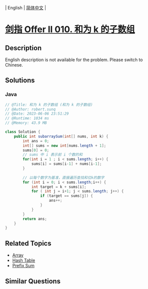 
| English | [简体中文](README.md) |

# [剑指 Offer II 010. 和为 k 的子数组](https://leetcode.cn//problems/QTMn0o/)

## Description

<p>English description is not available for the problem. Please switch to Chinese.</p>


## Solutions


### Java

```Java
// @Title: 和为 k 的子数组 (和为 k 的子数组)
// @Author: robert.sunq
// @Date: 2023-06-06 23:51:29
// @Runtime: 1034 ms
// @Memory: 43.9 MB

class Solution {
    public int subarraySum(int[] nums, int k) {
        int ans = 0;
        int[] sums = new int[nums.length + 1];
        sums[0] = 0;
        // sums 中 i 表示前 i 个数的和
        for(int i = 1 ; i < sums.length; i++) {
            sums[i] = sums[i-1] + nums[i-1];
        }
        
        // 以每个数字为基准，直接遍历查找和位k的数字
        for (int i = 0; i < sums.length;i++) {
            int target = k + sums[i];
            for ( int j = i+1; j < sums.length; j++) {
                if (target == sums[j]) {
                    ans++;
                }
            }
        }
        return ans;
    }
}
```



## Related Topics

- [Array](https://leetcode.cn//tag/array)
- [Hash Table](https://leetcode.cn//tag/hash-table)
- [Prefix Sum](https://leetcode.cn//tag/prefix-sum)

## Similar Questions


